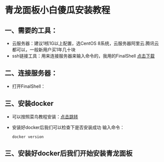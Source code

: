 # 青龙面板小白傻瓜安装教程

## 一、需要的工具：

* 云服务器：建议1核1G以上配置，选CentOS 8系统，云服务器阿里云.腾讯云都可以，一般新用户买1年几十块<br>
* ssh链接工具：用来连接服务器来输入命令的，我用的FinalShell  [点击下载](http://www.hostbuf.com/downloads/finalshell_install.exe)<br>

## 二、连接服务器：

* 打开FinalShell：

## 三、安装docker

* 可以按照菜鸟教程安装：[点击跳转](https://www.runoob.com/docker/centos-docker-install.html)<br>
* 安装好docker后我们可以检查下是否安装成功 输入命令：

      docker version
                                                                                 
## 三、安装好docker后我们开始安装青龙面板

